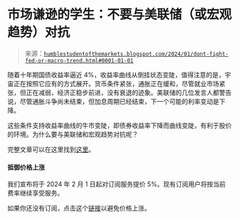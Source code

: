 <!--yml

类别：未分类

日期：2024-05-18 01:20:53

-->

# 市场谦逊的学生：不要与美联储（或宏观趋势）对抗

> 来源：[`humblestudentofthemarkets.blogspot.com/2024/01/dont-fight-fed-or-macro-trend.html#0001-01-01`](https://humblestudentofthemarkets.blogspot.com/2024/01/dont-fight-fed-or-macro-trend.html#0001-01-01)

随着十年期国债收益率逼近 4%，收益率曲线从倒挂状态变陡，值得注意的是，宇宙正在按照它应有的方式展开。货币条件紧张，通胀正在缓和，尽管就业市场紧张，但正在减弱，经济正稳步前进，没有衰退的迹象。美联储的几位发言人都警告说，尽管通胀斗争尚未结束，但加息周期已经结束，下一个可能的利率变动是下降。

这些条件支持收益率曲线的牛市变陡，即债券收益率下降而曲线变陡，有利于股价的环境。为什么要与美联储和宏观趋势对抗呢？

完整文章可以在这里找到[这里](https://humblestudentofthemarkets.com/2024/01/13/dont-fight-the-fed-or-the-macro-trend/)。

#### 抵御价格上涨

我们宣布将于 2024 年 2 月 1 日起对订阅服务提价 5%。现有订阅用户将按当前费率继续享受服务。

如果你还没有订阅，点击这个[链接](https://humblestudentofthemarkets.com/shop-2/?orderby=price)以避免价格上涨。
